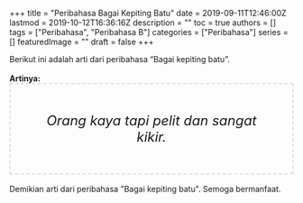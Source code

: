 +++
title = "Peribahasa Bagai Kepiting Batu"
date = 2019-09-11T12:46:00Z
lastmod = 2019-10-12T16:36:16Z
description = ""
toc = true
authors = []
tags = ["Peribahasa", "Peribahasa B"]
categories = ["Peribahasa"]
series = []
featuredImage = ""
draft = false
+++

<div dir="ltr" style="text-align: left;" trbidi="on"><div style="text-align: justify;">Berikut ini adalah arti dari peribahasa “Bagai kepiting batu”.</div><br /><div style="text-align: justify;"><b>Artinya:</b></div><div style="border: 2px dashed #ddd; font-size: 24px; height: auto; margin: 0 auto; padding: 50px; text-align: center; width: auto;"><i>Orang kaya tapi pelit dan sangat kikir.</i></div><div style="text-align: justify;"><br /></div><div style="text-align: justify;">Demikian arti dari peribahasa "Bagai kepiting batu". Semoga bermanfaat.</div></div>
